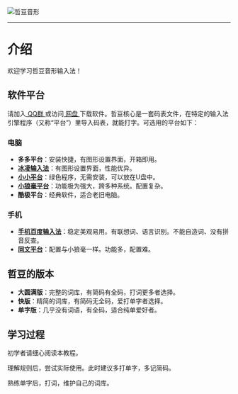 ![哲豆音形](/handwrite.svg)

------
# 介绍
欢迎学习哲豆音形输入法！
## 软件平台
请加入[ QQ群 ](https://jq.qq.com/?_wv=1027&k=lcIrfCWn)或访问[ 网盘 ](http://zzdzzd.ysepan.com/)下载软件。哲豆核心是一套码表文件，在特定的输入法引擎程序（又称“平台”）里导入码表，就能打字。可选用的平台如下：

### 电脑
- **多多平台**：安装快捷，有图形设置界面，开箱即用。
- **[冰凌输入法](https://www.icesofts.com/)**：有图形设置界面，性能优异。
- **[小小平台](http://yongim.ysepan.com/)**：绿色程序，无需安装，可以放在U盘中。
- **[小狼毫平台](https://rime.im/)**：功能极为强大，跨多种系统。配置复杂。
- **酷极平台**：经典软件，适合老旧电脑。
   
### 手机
- **[手机百度输入法](https://srf.baidu.com/default/)**：稳定美观易用。有联想词、语言识别。不能自造词、没有拼音反查。
- **[同文平台](https://github.com/osfans/trime)**：配置与小狼毫一样。功能多，配置难。

## 哲豆的版本
- **大圆满版**：完整的词库，有简码有全码，打词更多者选择。
- **快版**：精简的词库，有简码无全码，爱打单字者选择。
- **单字版**：几乎没有词语，有全码，适合纯单爱好者。

## 学习过程
初学者请细心阅读本教程。

理解规则后，尝试实际使用。此时建议多打单字，多记简码。

熟练单字后，打词，维护自己的词库。